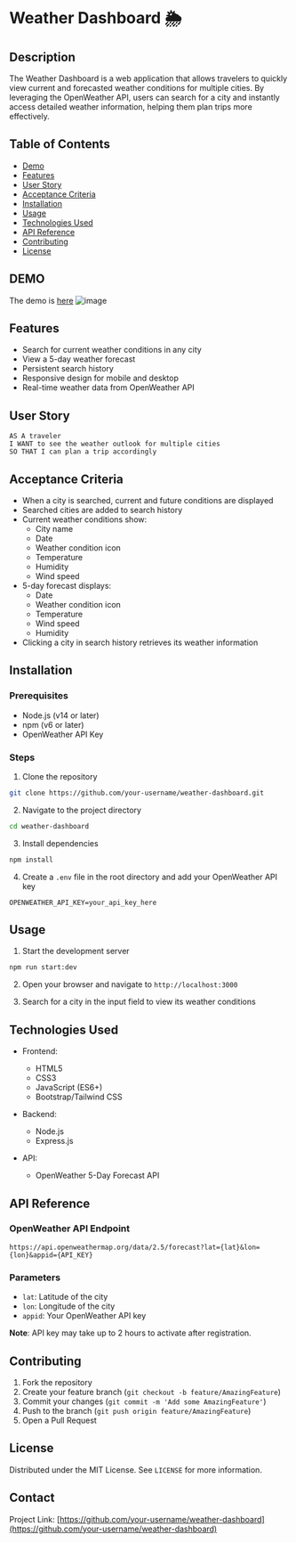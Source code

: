 # Weather Dashboard 🌦️

## Description

The Weather Dashboard is a web application that allows travelers to quickly view current and forecasted weather conditions for multiple cities. By leveraging the OpenWeather API, users can search for a city and instantly access detailed weather information, helping them plan trips more effectively.

## Table of Contents

- [Demo](#demo)
- [Features](#features)
- [User Story](#user-story)
- [Acceptance Criteria](#acceptance-criteria)
- [Installation](#installation)
- [Usage](#usage)
- [Technologies Used](#technologies-used)
- [API Reference](#api-reference)
- [Contributing](#contributing)
- [License](#license)

## DEMO

The demo is [here](https://weatherapi-g770.onrender.com/)
![image](https://github.com/user-attachments/assets/6b48d4ca-7e62-41b3-b54f-095a2bd66d11)


## Features

- Search for current weather conditions in any city
- View a 5-day weather forecast
- Persistent search history
- Responsive design for mobile and desktop
- Real-time weather data from OpenWeather API

## User Story

```
AS A traveler
I WANT to see the weather outlook for multiple cities
SO THAT I can plan a trip accordingly
```

## Acceptance Criteria

- When a city is searched, current and future conditions are displayed
- Searched cities are added to search history
- Current weather conditions show:
  - City name
  - Date
  - Weather condition icon
  - Temperature
  - Humidity
  - Wind speed
- 5-day forecast displays:
  - Date
  - Weather condition icon
  - Temperature
  - Wind speed
  - Humidity
- Clicking a city in search history retrieves its weather information

## Installation

### Prerequisites

- Node.js (v14 or later)
- npm (v6 or later)
- OpenWeather API Key

### Steps

1. Clone the repository
```bash
git clone https://github.com/your-username/weather-dashboard.git
```

2. Navigate to the project directory
```bash
cd weather-dashboard
```

3. Install dependencies
```bash
npm install
```

4. Create a `.env` file in the root directory and add your OpenWeather API key
```
OPENWEATHER_API_KEY=your_api_key_here
```

## Usage

1. Start the development server
```bash
npm run start:dev
```

2. Open your browser and navigate to `http://localhost:3000`

3. Search for a city in the input field to view its weather conditions

## Technologies Used

- Frontend:
  - HTML5
  - CSS3
  - JavaScript (ES6+)
  - Bootstrap/Tailwind CSS

- Backend:
  - Node.js
  - Express.js

- API:
  - OpenWeather 5-Day Forecast API

## API Reference

### OpenWeather API Endpoint

```
https://api.openweathermap.org/data/2.5/forecast?lat={lat}&lon={lon}&appid={API_KEY}
```

### Parameters

- `lat`: Latitude of the city
- `lon`: Longitude of the city
- `appid`: Your OpenWeather API key

**Note**: API key may take up to 2 hours to activate after registration.


## Contributing

1. Fork the repository
2. Create your feature branch (`git checkout -b feature/AmazingFeature`)
3. Commit your changes (`git commit -m 'Add some AmazingFeature'`)
4. Push to the branch (`git push origin feature/AmazingFeature`)
5. Open a Pull Request

## License

Distributed under the MIT License. See `LICENSE` for more information.

## Contact

Project Link: [https://github.com/your-username/weather-dashboard](https://github.com/your-username/weather-dashboard)
